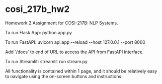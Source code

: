 # cosi_217b_hw2
Homework 2 Assignment for COSI-217B: NLP Systems.

To run Flask App:
  python app.py

To run FastAPI:
  uvicorn api:app --reload --host 127.0.0.1 --port 8000

  Add '/docs' to end of URL to access the API from FastAPI interface.

To run Streamlit:
  streamlit run stream.py

All functionality is contained within 1 page, and it should be relatively easy to navigate using the on-screen buttons and instructions.

